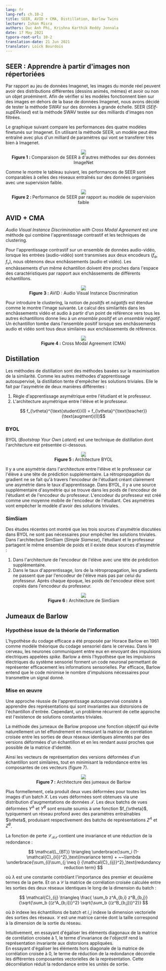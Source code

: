 ```yaml
---
lang: fr
lang-ref: ch.10-2
title: SEER, AVID + CMA, Distillation, Barlow Twins
lecturer: Ishan Misra
authors: Duc Anh Phi, Krishna Karthik Reddy Jonnala
date: 17 May 2021
typora-root-url: 10-2
translation-date: 21 Jun 2021
translator: Loïck Bourdois
---
```


<!--
## SEER: Learning from uncharted Images
Compared to Imagenet dataset, real world images may have different distributions (cartoons, memes) and may or may not have a prominent object. In order to verify if the models work well on images outside of Imagenet dataset we decided to test *Swav* method on large scale data. SEER is *Swav* method tested on billions of unfiltered images.

Following graph compares the fine tune performance of the four models when transfered to Imagenet. Using SEER method, a model can be trained with more than a billion parameters which are going to transfer really well to Imagenet.
<center>
<img src="{{site.baseurl}}/images/week10/10-2/seer_1.png" style="background-color:#DCDCDC;" /><br>
Figure 1 Comparing SEER to other methods on ImageNet data
</center>

As shown in the following table, the performance of SEER is comparable to the networks trained on curated data with weak supervision.
<center>
<img src="{{site.baseurl}}/images/week10/10-2/seer_2.png" style="background-color:#DCDCDC;" /><br>
Figure 2 SEER performance vs weak supervision model
</center>
-->

## SEER : Apprendre à partir d'images non répertoriées
Par rapport au jeu de données Imagenet, les images du monde réel peuvent avoir des distributions différentes (dessins animés, mèmes) et avoir ou non un objet proéminent. 
Afin de vérifier si les modèles fonctionnent bien sur des images en dehors de la base de données Imagenet, nous avons décidé de tester la méthode SWAV sur des données à grande échelle.
SEER (*SElf-supERvised*) est la méthode SWAV testée sur des milliards d'images non filtrées.

Le graphique suivant compare les performances des quatre modèles finetunés sur Imagenet. 
En utilisant la méthode SEER, un modèle peut être entraîné avec plus d'un milliard de paramètres qui vont se transférer très bien à Imagenet.
<center>
<img src="{{site.baseurl}}/images/week10/10-2/seer_1.png" style="background-color:#DCDCDC;" /><br>
<b>Figure 1 : </b> Comparaison de SEER à d'autres méthodes sur des données ImageNet
</center>

Comme le montre le tableau suivant, les performances de SEER sont comparables à celles des réseaux entraînés sur des données organisées avec une supervision faible.
<center>
<img src="{{site.baseurl}}/images/week10/10-2/seer_2.png" style="background-color:#DCDCDC;" /><br>
<b>Figure 2 : </b> Performance de SEER par rapport au modèle de supervision faible
</center>


<!--
## AVID + CMA
Audio Visual Instance Discrimination with Cross Modal Agreement is a method that combines *contrastive learning* and *clustering* techniques.

For contrastive leaning on an Audio-Video dataset, when the (audio-video) inputs are passed to the two encoders ($f_a, f_v$) we will get two embeddings (audio and video). The embeddings from the same sample should be close in feature space compared to embeddings from different samples.

<center>
<img src="{{site.baseurl}}/images/week10/10-2/avid.png" style="background-color:#DCDCDC;" /><br>
Figure 3 AVID: Audio Video Instance Discrimination
</center>

To introduce the *clustering*, the notion of the positives and negatives is expanded as shown in the following image. Computing the similarities in the video and audio embeddings from a reference point to all the other samples results in *Positive Set* and *Negative Set*. A sample falls into positive set when both its audio and video embeddings are similar to the reference embeddings.
<center>
<img src="{{site.baseurl}}/images/week10/10-2/cma.png" style="background-color:#DCDCDC;" /><br>
Figure 4 CMA: Cross-Modal Agreements
</center>
-->

## AVID + CMA
*Audio Visual Instance Discrimination with Cross Modal Agreement* est une méthode qui combine l'apprentissage contrastif et les techniques de clustering.

Pour l'apprentissage contrastif sur un ensemble de données audio-vidéo, lorsque les entrées (audio-vidéo) sont transmises aux deux encodeurs ($f_a, f_v$), nous obtenons deux enchâssements (audio et vidéo). 
Les enchâssements d'un même échantillon doivent être proches dans l'espace des caractéristiques par rapport aux enchâssements de différents échantillons.

<center>
<img src="{{site.baseurl}}/images/week10/10-2/avid.png" style="background-color:#DCDCDC;" /><br>
<b>Figure 3 : </b> AVID : Audio Visual Instance Discrimination
</center>

Pour introduire le clustering, la notion de *positifs* et *négatifs* est étendue comme le montre l'image suivante. 
Le calcul des similarités dans les enchâssements vidéo et audio à partir d'un point de référence vers tous les autres échantillons donne lieu à un *ensemble positif* et un *ensemble négatif*. 
Un échantillon tombe dans l'ensemble positif lorsque ses enchâssements audio et vidéo sont tous deux similaires aux enchâssements de référence.
<center>
<img src="{{site.baseurl}}/images/week10/10-2/cma.png" style="background-color:#DCDCDC;" /><br>
<b>Figure 4 :</b>  Cross Modal Agreement (CMA)
</center>


<!--
## Distillation
Distillation methods are similarity maximization based methods. Like other SSL methods distillation tries to prevent trivial solutions. It does so by asymmetry in two different ways.
* Asymmetric *learning rule* between student teacher
* Asymmetric *architecture* between student teacher

$$ f_{\vtheta}^{\text{student}}(I) = f_{\vtheta}^{\text{teacher}}(\text{augment}(I))$$

### BYOL
BYOL is a distillation technique whose architecture is shown below.
<center>
<img src="{{site.baseurl}}/images/week10/10-2/byol.png" style="background-color:#DCDCDC;" /><br>
Figure 5 BYOL architecture
</center>

There is an asymmetry in architecture between student teacher as student has an additional prediction head. The gradient backpropagation only happens through Student encoder clearly creating an asymmetry in learning rate. In BYOL there is an additional source of asymmetry which is in weights of student encoder and teacher encoder. Teacher encoder is created as moving average of student encoder. These asymmetries will prevent the model from trivial solutions.

### SimSiam
Recent studies showed that all the three sources of asymmetry discussed in BYOL are not needed to prevent the trivial solutions. In *SimSiam* architecture the student and teacher share the same set of weights and there are two sources of asymmetry.
* In architecture of student encoder with an additional predictor head.
* In learning rate, when backpropagating the gradients are passed only through student encoder but not the teacher encoder. After each epoch, the weights of student encoder are copied to the teacher encoder.

<center>
<img src="{{site.baseurl}}/images/week10/10-2/simsiam.png" style="background-color:#DCDCDC;" /><br>
Figure 6 SimSiam architecture
</center>
-->


## Distillation
Les méthodes de distillation sont des méthodes basées sur la maximisation de la similarité.
Comme les autres méthodes d'apprentissage autosupervisé, la distillation tente d'empêcher les solutions triviales. Elle le fait par l'asymétrie de deux manières différentes :
1. Règle d'apprentissage asymétrique entre l'étudiant et le professeur.
2. L'architecture asymétrique entre l'élève et le professeur.

$$ f_{\vtheta}^{\text{student}}(I) = f_{\vtheta}^{\text{teacher}}(\text{augment}(I))$$

### BYOL
BYOL (*Bootstrap Your Own Latent*) est une technique de distillation dont l'architecture est présentée ci-dessous.
<center>
<img src="{{site.baseurl}}/images/week10/10-2/byol.png" style="background-color:#DCDCDC;" /><br>
<b>Figure 5 : </b> Architecture BYOL
</center>

Il y a une asymétrie dans l'architecture entre l'élève et le professeur car l'élève a une tête de prédiction supplémentaire. 
La rétropropagation du gradient ne se fait qu'à travers l'encodeur de l'étudiant créant clairement une asymétrie dans le taux d'apprentissage.
Dans BYOL, il y a une source supplémentaire d'asymétrie qui se trouve dans les poids de l'encodeur de l'étudiant et de l'encodeur du professeur.
L'encodeur du professeur est créé comme une moyenne mobile de l'encodeur de l'étudiant. Ces asymétries vont empêcher le modèle d'avoir des solutions triviales.

### SimSiam
Des études récentes ont montré que les trois sources d'asymétrie discutées dans BYOL ne sont pas nécessaires pour empêcher les solutions triviales. 
Dans l'architecture SimSiam (*Simple Siamese*), l'étudiant et le professeur partagent le même ensemble de poids et il existe deux sources d'asymétrie :
1. Dans l'architecture de l'encodeur de l'élève avec une tête de prédiction supplémentaire.
2. Dans le taux d'apprentissage, lors de la rétropropagation, les gradients ne passent que par l'encodeur de l'élève mais pas par celui du professeur. Après chaque époque, les poids de l'encodeur élève sont copiés dans l'encodeur du professeur.

<center>
<img src="{{site.baseurl}}/images/week10/10-2/simsiam.png" style="background-color:#DCDCDC;" /><br>
<b>Figure 6 :</b> Architecture de SimSiam
</center>


<!--
## Barlow Twins

### Hypothesis from information theory
The efficient coding hypothesis was proposed by Horace Barlow in 1961 as a theoretical model of sensory coding in the brain. Within the brain, neurons communicate with each other by sending electrical impulses called spikes. Barlow hypothesised that the spikes in the sensory system form a neural code for efficiently representing sensory information. By efficient, Barlow meant that the code minimises the number of spikes needed to transmit a given signal. 

### Implementation
A successful approach to Self-Supervised-Learning (SSL) is to learn representations which are invariant to distortions of the input sample. However, a recurring problem with this approach is the existence of trivial constant solutions.

The Barlow Twins method proposes an objective function that naturally avoids such collapse by measuring the cross-correlation matrix between the outputs of two identical networks fed with distorted versions of a sample and making them as close as possible to the identity matrix.

Barlow's redundancy-reduction principle applied to a pair of identical networks. The objective function measures the cross-correlation matrix between the output features of two identical networks fed with distorted versions of a batch of samples and attemps to bring this matrix close to the identity. This causes the representation vectors of distorted versions of a sample to be similar, while minimizing the redundancy between the components of these vectors (Figure 7).

<center>
<img src="{{site.baseurl}}/images/week10/10-2/figure_1.png" style="background-color:#DCDCDC;" /><br>
Figure 7 Barlow-Twins Architecture
</center>

More formally, it produces two distorted views for all images of a batch $X$. The distorted views are obtained via a distribution of data augmentations $\mathcal{T}$. The two batches of distorted views $Y^A$ and $Y^B$ are then fed to a function $f_{\vtheta}$, typically a deep network with trainable parameters $\vtheta$, producing batches of representations $Z^{A}$ and $Z^{B}$ respectively. 

The loss function $\mathcal{L_{BT}}$ contains a invariance and redundancy reduction:

$$
\mathcal{L_{BT}} \triangleq  \underbrace{\sum_i  (1-\mathcal{C}_{ii})^2}_\text{invariance term}  + ~~\lambda \underbrace{\sum_{i}\sum_{j \neq i} {\mathcal{C}_{ij}}^2}_\text{redundancy reduction term}
$$

where $\lambda$ is a constant controlling the importance of the first and second terms of the loss, and where $\mathcal{C}$ is the cross-correlation matrix computed between the outputs of the two identical networks along the batch dimension:

$$
\mathcal{C}_{ij} \triangleq \frac{
\sum_b z^A_{b,i} z^B_{b,j}}
{\sqrt{\sum_b {(z^A_{b,i})}^2} \sqrt{\sum_b {(z^B_{b,j})}^2}}
$$

where $b$ indexes batch samples and $i,j$ index the vector dimension of the networks' outputs. $\mathcal{C}$ is a square matrix with size the dimensionality of the network's output. In other words 

Intuitively, the invariance term of the objective, by trying to equate the diagonal elements of the cross-correlation matrix to 1, makes the representation invariant to the distortions applied.  The redundancy reduction term, by trying to equate the off-diagonal elements of the cross-correlation matrix to 0, decorrelates the different vector components of the representation. This decorrelation reduces the redundancy between output units, so that the output units contain non-redundant information about the sample. 
-->

## Jumeaux de Barlow

### Hypothèse issue de la théorie de l'information
L'hypothèse du codage efficace a été proposée par Horace Barlow en 1961 comme modèle théorique du codage sensoriel dans le cerveau. 
Dans le cerveau, les neurones communiquent entre eux en envoyant des impulsions électriques appelées *spike*. 
Barlow a émis l'hypothèse que les impulsions électriques du système sensoriel forment un code neuronal permettant de représenter efficacement les informations sensorielles. 
Par efficace, Barlow entend que le code minimise le nombre d'impulsions nécessaires pour transmettre un signal donné. 

### Mise en œuvre
Une approche réussie de l'apprentissage autosupervisé consiste à apprendre des représentations qui sont invariantes aux distorsions de l'échantillon d'entrée.
Cependant, un problème récurrent de cette approche est l'existence de solutions constantes triviales.

La méthode des jumeaux de Barlow propose une fonction objectif qui évite naturellement un tel effondrement en mesurant la matrice de corrélation croisée entre les sorties de deux réseaux identiques alimentés par des versions déformées d'un échantillon et en les rendant aussi proches que possible de la matrice d'identité.

Ainsi les vecteurs de représentation des versions déformées d'un échantillon sont similaires, tout en minimisant la redondance entre les composantes de ces vecteurs (figure 7).

<center>
<img src="{{site.baseurl}}/images/week10/10-2/figure_1.png" style="background-color:#DCDCDC ;" /><br>
<b>Figure 7 :</b> Architecture des jumeaux de Barlow
</center>

Plus formellement, cela produit deux vues déformées pour toutes les images d'un batch $X$. 
Les vues déformées sont obtenues via une distribution d'augmentations de données $\mathcal{T}$. 
Les deux batchs de vues déformées $Y^A$ et $Y^B$ sont ensuite soumis à une fonction $f_{\vtheta}$, typiquement un réseau profond avec des paramètres entraînables $\vtheta$, produisant  respectivement des batchs de représentations $Z^{A}$ et $Z^{B}$. 

La fonction de perte $\mathcal{L_{BT}}$ contient une invariance et une réduction de la redondance :

$$
\mathcal{L_{BT}} \triangleq  \underbrace{\sum_i  (1-\mathcal{C}_{ii})^2}_\text{invariance term}  + ~~\lambda \underbrace{\sum_{i}\sum_{j \neq i} {\mathcal{C}_{ij}}^2}_\text{redundancy reduction term}
$$

où $\lambda$ est une constante contrôlant l'importance des premier et deuxième termes de la perte.
Et on a $\mathcal{C}$ la matrice de corrélation croisée calculée entre les sorties des deux réseaux identiques le long de la dimension du batch :

$$
\mathcal{C}_{ij} \triangleq \frac{
\sum_b z^A_{b,i} z^B_{b,j}}
{\sqrt{\sum_b {(z^A_{b,i})}^2} \sqrt{\sum_b {(z^B_{b,j})}^2}}
$$

où $b$ indexe les échantillons de batch et $i,j$ indexe la dimension vectorielle des sorties des réseaux. 
$\mathcal{C}$ est une matrice carrée dont la taille correspond à la dimension de la sortie du réseau.<br>

Intuitivement, en essayant d'égaliser les éléments diagonaux de la matrice de corrélation croisée à $1$, le terme d'invariance de l'objectif rend la représentation invariante aux distorsions appliquées.  
En essayant d'égaliser les éléments hors diagonale de la matrice de corrélation croisée à $0$, le terme de réduction de la redondance décorréle les différentes composantes vectorielles de la représentation. 
Cette décorrélation réduit la redondance entre les unités de sortie.

